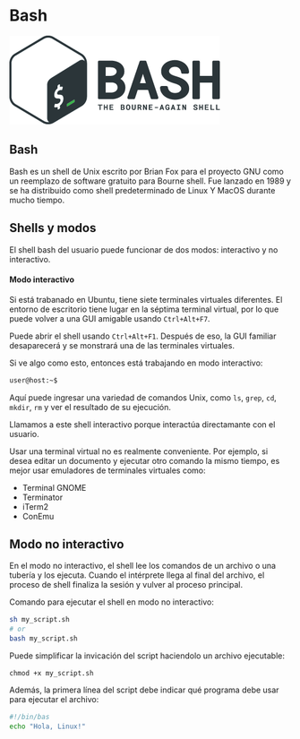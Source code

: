 # Bash

![bash](icons/bash_logo.png)

## Bash
Bash es un shell de Unix escrito por Brian Fox para el proyecto GNU como un reemplazo de software gratuito para Bourne shell. Fue lanzado en 1989 y se ha distribuido como shell predeterminado de Linux Y MacOS durante mucho tiempo.

## Shells y modos
El shell bash del usuario puede funcionar de dos modos: interactivo y no interactivo.

#### Modo interactivo
Si está trabanado en Ubuntu, tiene siete terminales virtuales diferentes. El entorno de escritorio tiene lugar en la séptima terminal virtual, por lo que puede volver a una GUI amigable usando `Ctrl+Alt+F7`.

Puede abrir el shell usando `Ctrl+Alt+F1`. Después de eso, la GUI familiar desaparecerá y se monstrará una de las terminales virtuales.

Si ve algo como esto, entonces está trabajando en modo interactivo:
```bash
user@host:~$
```

Aquí puede ingresar una variedad de comandos Unix, como `ls`, `grep`, `cd`, `mkdir`, `rm` y ver el resultado de su ejecución.

Llamamos a este shell interactivo porque interactúa directamante con el usuario.

Usar una terminal virtual no es realmente conveniente. Por ejemplo, si desea editar un documento y ejecutar otro comando la mismo tiempo, es mejor usar emuladores de terminales virtuales como:
- Terminal GNOME
- Terminator
- iTerm2
- ConEmu

## Modo no interactivo
En el modo no interactivo, el shell lee los comandos de un archivo o una tubería y los ejecuta. Cuando el intérprete llega al final del archivo, el proceso de shell finaliza la sesión y vulver al proceso principal.

Comando para ejecutar el shell en modo no interactivo:
```bash
sh my_script.sh
# or
bash my_script.sh
```

Puede simplificar la invicación del script haciendolo un archivo ejecutable:

    chmod +x my_script.sh

Además, la primera línea del script debe indicar qué programa debe usar para ejecutar el archivo:
```bash
#!/bin/bas
echo "Hola, Linux!"
```
